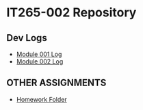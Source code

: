 # IT265-002 Repository
## Dev Logs
* [Module 001 Log](https://junimo-farmer.github.io/frm3-IT265-002/Module-001-Dev-Log)
* [Module 002 Log](https://junimo-farmer.github.io/frm3-IT265-002/Module-002-Dev-Log)
## OTHER ASSIGNMENTS
* [Homework Folder](https://junimo-farmer.github.io/frm3-IT265-002/homework)
